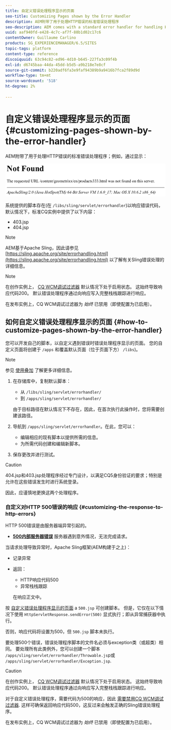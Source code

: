 ```yaml
---
title: 自定义错误处理程序显示的页面
seo-title: Customizing Pages shown by the Error Handler
description: AEM附带了用于处理HTTP错误的标准错误处理程序
seo-description: AEM comes with a standard error handler for handling HTTP errors
uuid: aaf940fd-e428-4c7c-af7f-88b1d02c17c6
contentOwner: Guillaume Carlino
products: SG_EXPERIENCEMANAGER/6.5/SITES
topic-tags: platform
content-type: reference
discoiquuid: 63c94c82-ed96-4d10-b645-227fa3c09f4b
exl-id: d6745baa-44da-45dd-b5d5-a9b218e7e8cf
source-git-commit: b220adf6fa3e9faf94389b9a9416b7fca2f89d9d
workflow-type: tm+mt
source-wordcount: '518'
ht-degree: 2%

---
```


# 自定义错误处理程序显示的页面{#customizing-pages-shown-by-the-error-handler}

AEM附带了用于处理HTTP错误的标准错误处理程序；例如，通过显示：

![chlimage_1-67](assets/chlimage_1-67a.png)

系统提供的脚本存在(在 `/libs/sling/servlet/errorhandler`)以响应错误代码，默认情况下，标准CQ实例中提供了以下内容：

* 403.jsp
* 404.jsp

>[!NOTE]
>
>AEM基于Apache Sling，因此请参见 [https://sling.apache.org/site/errorhandling.html](https://sling.apache.org/site/errorhandling.html) 以了解有关Sling错误处理的详细信息。

>[!NOTE]
>
>在创作实例上， [CQ WCM调试过滤器](/help/sites-deploying/osgi-configuration-settings.md) 默认情况下处于启用状态。 这始终导致响应代码200。 默认错误处理程序通过向响应写入完整栈栈跟踪进行响应。
>
>在发布实例上，CQ WCM调试过滤器为 *始终* 已禁用（即使配置为已启用）。

## 如何自定义错误处理程序显示的页面 {#how-to-customize-pages-shown-by-the-error-handler}

您可以开发自己的脚本，以自定义遇到错误时错误处理程序显示的页面。 您的自定义页面将创建于 `/apps` 和覆盖默认页面（位于页面下方） `/libs`)。

>[!NOTE]
>
>参见 [使用叠加](/help/sites-developing/overlays.md) 了解更多详细信息。

1. 在存储库中，复制默认脚本：

   * 从 `/libs/sling/servlet/errorhandler/`
   * 到 `/apps/sling/servlet/errorhandler/`

   由于目标路径在默认情况下不存在，因此，在首次执行此操作时，您将需要创建该路径。

1. 导航到 `/apps/sling/servlet/errorhandler`。在此，您可以：

   * 编辑相应的现有脚本以提供所需的信息。
   * 为所需代码创建和编辑新脚本。

1. 保存更改并进行测试。

>[!CAUTION]
>
>404.jsp和403.jsp处理程序经过专门设计，以满足CQ5身份验证的要求；特别是允许在这些错误发生时进行系统登录。
>
>因此，应谨慎地更换这两个处理程序。

### 自定义对HTTP 500错误的响应 {#customizing-the-response-to-http-errors}

HTTP 500错误是由服务器端异常引起的。

* **[500内部服务器错误](https://www.w3.org/Protocols/rfc2616/rfc2616-sec10.html)**
服务器遇到意外情况，无法完成请求。

当请求处理导致异常时，Apache Sling框架(AEM构建于之上)：

* 记录异常
* 返回：

   * HTTP响应代码500
   * 异常栈栈跟踪

   在响应正文中。

按 [自定义错误处理程序显示的页面](#how-to-customize-pages-shown-by-the-error-handler) a `500.jsp` 可创建脚本。 但是，它仅在以下情况下使用 `HttpServletResponse.sendError(500)` 显式执行；即从异常捕获器中执行。

否则，响应代码将设置为500，但 `500.jsp` 脚本未执行。

要处理500个错误，错误处理程序脚本的文件名必须与exception类（或超类）相同。 要处理所有此类例外，您可以创建一个脚本 `/apps/sling/servlet/errorhandler/Throwable.js`p或 `/apps/sling/servlet/errorhandler/Exception.jsp`.

>[!CAUTION]
>
>在创作实例上， [CQ WCM调试过滤器](/help/sites-deploying/osgi-configuration-settings.md) 默认情况下处于启用状态。 这始终导致响应代码200。 默认错误处理程序通过向响应写入完整栈栈跟踪进行响应。
>
>对于自定义错误处理程序，需要代码为500的响应，因此 [需要禁用CQ WCM调试过滤器](/help/sites-deploying/osgi-configuration-settings.md). 这样可确保返回响应代码500，这反过来会触发正确的Sling错误处理程序。
>
>在发布实例上，CQ WCM调试过滤器为 *始终* 已禁用（即使配置为已启用）。
